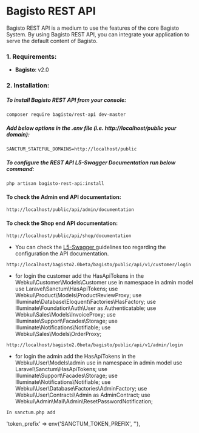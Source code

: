 # Bagisto REST API

<p>Bagisto REST API is a medium to use the features of the core Bagisto System. By using Bagisto REST API, you can integrate your application to serve the default content of Bagisto.</p>

### 1. Requirements:

* **Bagisto**: v2.0

### 2. Installation:

##### To install Bagisto REST API from your console:

~~~
composer require bagisto/rest-api dev-master
~~~

##### Add below options in the .env file (i.e. http://localhost/public your domain):

~~~
SANCTUM_STATEFUL_DOMAINS=http://localhost/public
~~~

##### To configure the REST API L5-Swagger Documentation run below command:

~~~
php artisan bagisto-rest-api:install
~~~

#### To check the Admin end API documentation:

~~~
http://localhost/public/api/admin/documentation
~~~

#### To check the Shop end API documentation:

~~~
http://localhost/public/api/shop/documentation
~~~

* You can check the <a href="https://github.com/DarkaOnLine/L5-Swagger"> L5-Swagger </a> guidelines too regarding the configuration the API documentation.

~~~
http://localhost/bagisto2.0beta/bagisto/public/api/v1/customer/login
~~~

* for login the customer add the HasApiTokens in the Webkul\Customer\Models\Customer
use in namespace in admin model use Laravel\Sanctum\HasApiTokens;
use Webkul\Product\Models\ProductReviewProxy;
use Illuminate\Database\Eloquent\Factories\HasFactory;
use Illuminate\Foundation\Auth\User as Authenticatable;
use Webkul\Sales\Models\InvoiceProxy;
use Illuminate\Support\Facades\Storage;
use Illuminate\Notifications\Notifiable;
use Webkul\Sales\Models\OrderProxy;

~~~
http://localhost/bagisto2.0beta/bagisto/public/api/v1/admin/login
~~~

* for login the admin add the HasApiTokens in the Webkul\User\Models\admin
use in namespace in admin model use Laravel\Sanctum\HasApiTokens;
use Illuminate\Support\Facades\Storage;
use Illuminate\Notifications\Notifiable;
use Webkul\User\Database\Factories\AdminFactory;
use Webkul\User\Contracts\Admin as AdminContract;
use Webkul\Admin\Mail\Admin\ResetPasswordNotification;

~~~
In sanctum.php add 
~~~
'token_prefix' => env('SANCTUM_TOKEN_PREFIX', ''),

